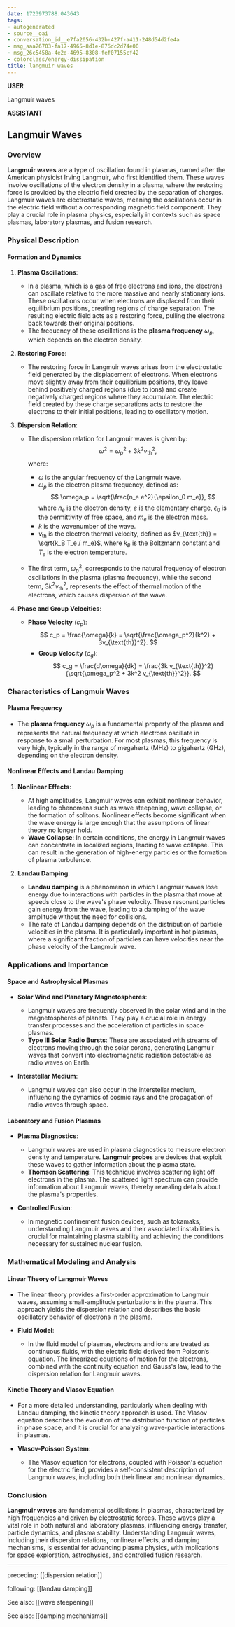 ```yaml
---
date: 1723973788.043643
tags:
- autogenerated
- source__oai
- conversation_id__e7fa2056-432b-427f-a411-248d54d2fe4a
- msg_aaa26703-fa17-4965-8d1e-876dc2d74e00
- msg_26c5458a-4e2d-4695-8308-fef07155cf42
- colorclass/energy-dissipation
title: langmuir waves
---
```


**USER**

Langmuir waves


**ASSISTANT**

## Langmuir Waves

### Overview

**Langmuir waves** are a type of oscillation found in plasmas, named after the American physicist Irving Langmuir, who first identified them. These waves involve oscillations of the electron density in a plasma, where the restoring force is provided by the electric field created by the separation of charges. Langmuir waves are electrostatic waves, meaning the oscillations occur in the electric field without a corresponding magnetic field component. They play a crucial role in plasma physics, especially in contexts such as space plasmas, laboratory plasmas, and fusion research.

### Physical Description

#### Formation and Dynamics

1. **Plasma Oscillations**:
   - In a plasma, which is a gas of free electrons and ions, the electrons can oscillate relative to the more massive and nearly stationary ions. These oscillations occur when electrons are displaced from their equilibrium positions, creating regions of charge separation. The resulting electric field acts as a restoring force, pulling the electrons back towards their original positions.
   - The frequency of these oscillations is the **plasma frequency** $\omega_p$, which depends on the electron density.

2. **Restoring Force**:
   - The restoring force in Langmuir waves arises from the electrostatic field generated by the displacement of electrons. When electrons move slightly away from their equilibrium positions, they leave behind positively charged regions (due to ions) and create negatively charged regions where they accumulate. The electric field created by these charge separations acts to restore the electrons to their initial positions, leading to oscillatory motion.

3. **Dispersion Relation**:
   - The dispersion relation for Langmuir waves is given by:
     $$
     \omega^2 = \omega_p^2 + 3k^2v_{\text{th}}^2,
     $$
     where:
     - $\omega$ is the angular frequency of the Langmuir wave.
     - $\omega_p$ is the electron plasma frequency, defined as:
       $$
       \omega_p = \sqrt{\frac{n_e e^2}{\epsilon_0 m_e}},
       $$
       where $n_e$ is the electron density, $e$ is the elementary charge, $\epsilon_0$ is the permittivity of free space, and $m_e$ is the electron mass.
     - $k$ is the wavenumber of the wave.
     - $v_{\text{th}}$ is the electron thermal velocity, defined as $v_{\text{th}} = \sqrt{k_B T_e / m_e}$, where $k_B$ is the Boltzmann constant and $T_e$ is the electron temperature.

   - The first term, $\omega_p^2$, corresponds to the natural frequency of electron oscillations in the plasma (plasma frequency), while the second term, $3k^2v_{\text{th}}^2$, represents the effect of thermal motion of the electrons, which causes dispersion of the wave.

4. **Phase and Group Velocities**:
   - **Phase Velocity** ($c_p$):
     $$
     c_p = \frac{\omega}{k} = \sqrt{\frac{\omega_p^2}{k^2} + 3v_{\text{th}}^2}.
     $$
     - **Group Velocity** ($c_g$):
       $$
       c_g = \frac{d\omega}{dk} = \frac{3k v_{\text{th}}^2}{\sqrt{\omega_p^2 + 3k^2 v_{\text{th}}^2}}.
       $$

### Characteristics of Langmuir Waves

#### Plasma Frequency

- The **plasma frequency** $\omega_p$ is a fundamental property of the plasma and represents the natural frequency at which electrons oscillate in response to a small perturbation. For most plasmas, this frequency is very high, typically in the range of megahertz (MHz) to gigahertz (GHz), depending on the electron density.

#### Nonlinear Effects and Landau Damping

1. **Nonlinear Effects**:
   - At high amplitudes, Langmuir waves can exhibit nonlinear behavior, leading to phenomena such as wave steepening, wave collapse, or the formation of solitons. Nonlinear effects become significant when the wave energy is large enough that the assumptions of linear theory no longer hold.
   - **Wave Collapse**: In certain conditions, the energy in Langmuir waves can concentrate in localized regions, leading to wave collapse. This can result in the generation of high-energy particles or the formation of plasma turbulence.

2. **Landau Damping**:
   - **Landau damping** is a phenomenon in which Langmuir waves lose energy due to interactions with particles in the plasma that move at speeds close to the wave's phase velocity. These resonant particles gain energy from the wave, leading to a damping of the wave amplitude without the need for collisions.
   - The rate of Landau damping depends on the distribution of particle velocities in the plasma. It is particularly important in hot plasmas, where a significant fraction of particles can have velocities near the phase velocity of the Langmuir wave.

### Applications and Importance

#### Space and Astrophysical Plasmas

- **Solar Wind and Planetary Magnetospheres**:
  - Langmuir waves are frequently observed in the solar wind and in the magnetospheres of planets. They play a crucial role in energy transfer processes and the acceleration of particles in space plasmas.
  - **Type III Solar Radio Bursts**: These are associated with streams of electrons moving through the solar corona, generating Langmuir waves that convert into electromagnetic radiation detectable as radio waves on Earth.

- **Interstellar Medium**:
  - Langmuir waves can also occur in the interstellar medium, influencing the dynamics of cosmic rays and the propagation of radio waves through space.

#### Laboratory and Fusion Plasmas

- **Plasma Diagnostics**:
  - Langmuir waves are used in plasma diagnostics to measure electron density and temperature. **Langmuir probes** are devices that exploit these waves to gather information about the plasma state.
  - **Thomson Scattering**: This technique involves scattering light off electrons in the plasma. The scattered light spectrum can provide information about Langmuir waves, thereby revealing details about the plasma's properties.

- **Controlled Fusion**:
  - In magnetic confinement fusion devices, such as tokamaks, understanding Langmuir waves and their associated instabilities is crucial for maintaining plasma stability and achieving the conditions necessary for sustained nuclear fusion.

### Mathematical Modeling and Analysis

#### Linear Theory of Langmuir Waves

- The linear theory provides a first-order approximation to Langmuir waves, assuming small-amplitude perturbations in the plasma. This approach yields the dispersion relation and describes the basic oscillatory behavior of electrons in the plasma.
  
- **Fluid Model**:
  - In the fluid model of plasmas, electrons and ions are treated as continuous fluids, with the electric field derived from Poisson’s equation. The linearized equations of motion for the electrons, combined with the continuity equation and Gauss's law, lead to the dispersion relation for Langmuir waves.

#### Kinetic Theory and Vlasov Equation

- For a more detailed understanding, particularly when dealing with Landau damping, the kinetic theory approach is used. The Vlasov equation describes the evolution of the distribution function of particles in phase space, and it is crucial for analyzing wave-particle interactions in plasmas.

- **Vlasov-Poisson System**:
  - The Vlasov equation for electrons, coupled with Poisson's equation for the electric field, provides a self-consistent description of Langmuir waves, including both their linear and nonlinear dynamics.

### Conclusion

**Langmuir waves** are fundamental oscillations in plasmas, characterized by high frequencies and driven by electrostatic forces. These waves play a vital role in both natural and laboratory plasmas, influencing energy transfer, particle dynamics, and plasma stability. Understanding Langmuir waves, including their dispersion relations, nonlinear effects, and damping mechanisms, is essential for advancing plasma physics, with implications for space exploration, astrophysics, and controlled fusion research.


---

preceding: [[dispersion relation]]  


following: [[landau damping]]

See also: [[wave steepening]]


See also: [[damping mechanisms]]